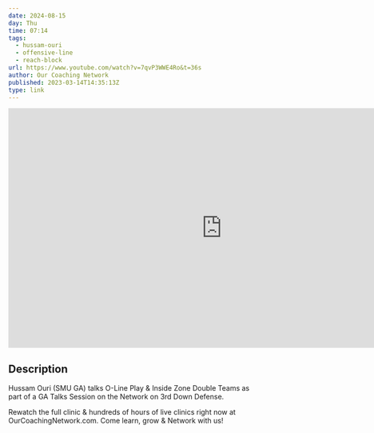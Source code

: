 ```yaml
---
date: 2024-08-15
day: Thu
time: 07:14
tags:
  - hussam-ouri
  - offensive-line
  - reach-block
url: https://www.youtube.com/watch?v=7qvP3WWE4Ro&t=36s
author: Our Coaching Network
published: 2023-03-14T14:35:13Z
type: link
---
```


<iframe width="854" height="480" src="https://www.youtube.com/embed/7qvP3WWE4Ro" frameborder="0" allowfullscreen></iframe>

## Description
Hussam Ouri (SMU GA) talks O-Line Play & Inside Zone Double Teams as part of a GA Talks Session on the Network on 3rd Down Defense. 

Rewatch the full clinic & hundreds of hours of live clinics right now at OurCoachingNetwork.com. Come learn, grow & Network with us!